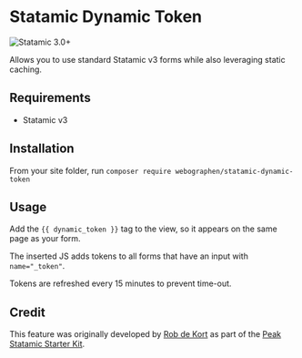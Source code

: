 # Statamic Dynamic Token

![Statamic 3.0+](https://img.shields.io/badge/Statamic-3.0+-FF269E?style=for-the-badge&link=https://statamic.com)

Allows you to use standard Statamic v3 forms while also leveraging static caching.

## Requirements

- Statamic v3

## Installation

From your site folder, run `composer require webographen/statamic-dynamic-token`

## Usage

Add the `{{ dynamic_token }}` tag to the view, so it appears on the same page as your form.

The inserted JS adds tokens to all forms that have an input with `name="_token"`.

Tokens are refreshed every 15 minutes to prevent time-out.

## Credit

This feature was originally developed by [Rob de Kort](https://github.com/robdekort)
as part of the [Peak Statamic Starter Kit](https://github.com/studio1902/statamic-peak).